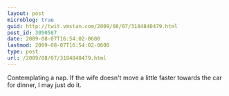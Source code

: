 ```yaml
---
layout: post
microblog: true
guid: http://twit.vmstan.com/2009/08/07/3184840479.html
post_id: 3050587
date: 2009-08-07T16:54:02-0600
lastmod: 2009-08-07T16:54:02-0600
type: post
url: /2009/08/07/3184840479.html
---
```

Contemplating a nap. If the wife doesn't move a little faster towards the car for dinner, I may just do it.
